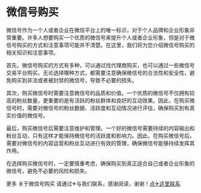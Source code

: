 # 微信号购买

微信号作为一个人或者企业在微信平台上的唯一标识，对于个人品牌和企业形象非常重要。许多人想要购买一个优质的微信号来提升个人或者企业形象，但是对于微信号购买的方式和注意事项可能并不清楚。在这里，我们将为您介绍微信号购买的相关知识和注意事项。

首先，微信号购买的方式有多种，可以通过找代理商购买，也可以通过一些微信号交易平台购买。无论选择哪种方式，都需要注意确保微信号的合法性和安全性，避免购买到非法或者被封禁的微信号，导致不必要的损失。

其次，购买微信号时需要注意微信号的品质和价值。一个优质的微信号不仅拥有较高的粉丝数量，更重要的是有活跃的粉丝群体和良好的互动效果。因此，在购买微信号时，需要对微信号的粉丝数据、活跃度和互动情况进行评估，确保购买到有真实价值的微信号。

最后，购买微信号后需要注意维护和管理。一个好的微信号需要持续的内容输出和粉丝互动，只有这样才能保持微信号的活跃度和影响力。因此，在购买微信号后，需要对微信号的内容运营和粉丝互动进行有效的管理，确保微信号能够持续发挥其作用。

在选择购买微信号时，一定要慎重考虑，确保购买到真正适合自己或者企业形象的微信号，避免不必要的风险和损失。

更多 关于微信号购买 请通过✈与我们联系，感谢阅读，谢谢！[点✈这里联系](https://t.me/lm66bot)